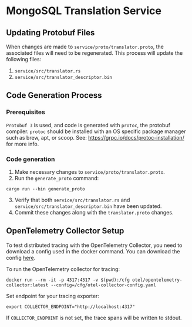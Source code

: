 # MongoSQL Translation Service

## Updating Protobuf Files

When changes are made to `service/proto/translator.proto`, the associated files will need to be regenerated. 
This process will update the following files:

1. `service/src/translator.rs`
2. `service/src/translator_descriptor.bin`

## Code Generation Process

### Prerequisites
`Protobuf 3` is used, and code is generated with `protoc`, the protobuf compiler.  `protoc` should be installed with
an OS specific package manager such as brew, apt, or scoop. See: https://grpc.io/docs/protoc-installation/ for 
more info.

### Code generation
1. Make necessary changes to `service/proto/translator.proto`.
2. Run the `generate_proto` command:
```
cargo run --bin generate_proto
```
3. Verify that both `service/src/translator.rs` and `service/src/translator_descriptor.bin` have been updated.
4. Commit these changes along with the `translator.proto` changes.

## OpenTelemetry Collector Setup

To test distributed tracing with the OpenTelemetry Collector, 
you need to download a config used in the docker command. You can download the config
[here](https://raw.githubusercontent.com/open-telemetry/opentelemetry-rust/main/opentelemetry-otlp/examples/basic-otlp-http/otel-collector-config.yaml).  

To run the OpenTelemetry collector for tracing:
```
docker run --rm -it -p 4317:4317 -v $(pwd):/cfg otel/opentelemetry-collector:latest --config=/cfg/otel-collector-config.yaml
```

Set endpoint for your tracing exporter:
```
export COLLECTOR_ENDPOINT="http://localhost:4317"
```
If `COLLECTOR_ENDPOINT` is not set, the trace spans will be written to stdout.
